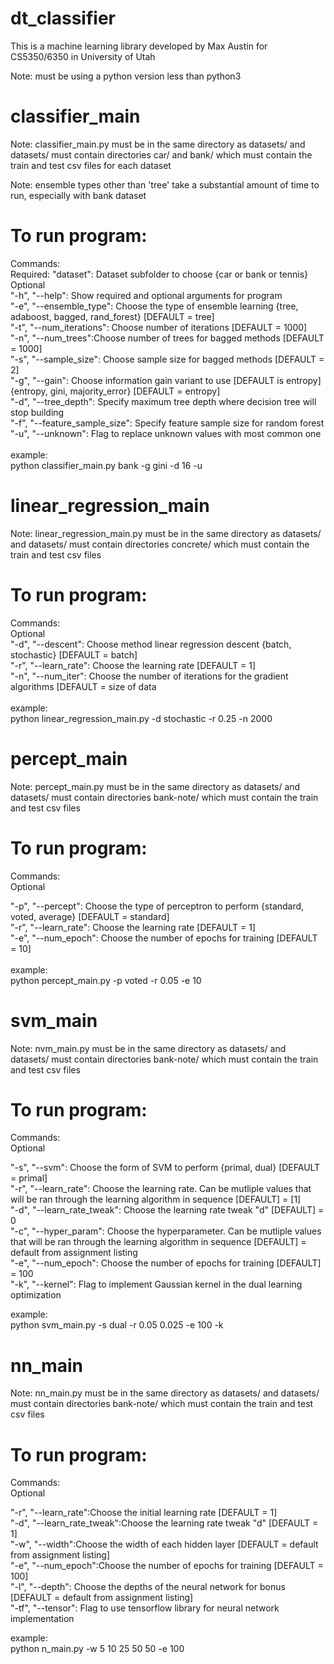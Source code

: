 # dt_classifier

This is a machine learning library developed by Max Austin for CS5350/6350 in University of Utah

Note: must be using a python version less than python3

# classifier_main
Note: classifier_main.py must be in the same directory as datasets/ and datasets/ must contain directories car/ and bank/ which must contain the train and test csv files for each dataset </br>

Note: ensemble types other than 'tree' take a substantial amount of time to run, especially with bank dataset

# To run program:  
Commands:  
Required:
"dataset": Dataset subfolder to choose {car or bank or tennis} </br>
Optional </br>
"-h", "--help": Show required and optional arguments for program </br> 
"-e", "--ensemble_type": Choose the type of ensemble learning {tree, adaboost, bagged, rand_forest} [DEFAULT = tree]</br>
"-t", "--num_iterations": Choose number of iterations [DEFAULT = 1000]</br> 
"-n", "--num_trees":Choose number of trees for bagged methods [DEFAULT = 1000]</br> 
"-s", "--sample_size": Choose sample size for bagged methods [DEFAULT = 2]</br> 
"-g", "--gain": Choose information gain variant to use [DEFAULT is entropy] {entropy, gini, majority_error} [DEFAULT = entropy]</br> 
"-d", "--tree_depth": Specify maximum tree depth where decision tree will stop building </br> 
"-f", "--feature_sample_size": Specify feature sample size for random forest </br>
"-u", "--unknown": Flag to replace unknown values with most common one </br> 
  </br>
example: </br> 
python classifier_main.py bank -g gini -d 16 -u


# linear_regression_main
Note: linear_regression_main.py must be in the same directory as datasets/ and datasets/ must contain directories concrete/ which must contain the train and test csv files 

# To run program:  
Commands:  
Optional </br>
"-d", "--descent": Choose method linear regression descent {batch, stochastic} [DEFAULT = batch] </br>
"-r", "--learn_rate": Choose the learning rate [DEFAULT = 1] </br>
"-n", "--num_iter": Choose the number of iterations for the gradient algorithms [DEFAULT = size of data</br>
</br>
example: </br>
python linear_regression_main.py -d stochastic -r 0.25 -n 2000

# percept_main
Note: percept_main.py must be in the same directory as datasets/ and datasets/ must contain directories bank-note/ which must contain the train and test csv files 

# To run program:  
Commands:  
Optional </br>

"-p", "--percept": Choose the type of perceptron to perform {standard, voted, average} [DEFAULT = standard] </br>
"-r", "--learn_rate": Choose the learning rate [DEFAULT = 1] </br>
"-e", "--num_epoch": Choose the number of epochs for training [DEFAULT = 10] </br>
</br>
example: </br>
python percept_main.py -p voted -r 0.05 -e 10

# svm_main
Note: nvm_main.py must be in the same directory as datasets/ and datasets/ must contain directories bank-note/ which must contain the train and test csv files 

# To run program:  
Commands:  
Optional </br>

"-s", "--svm": Choose the form of SVM to perform {primal, dual} [DEFAULT = primal] </br>
"-r", "--learn_rate": Choose the learning rate. Can be mutliple values that will be ran through the learning algorithm in sequence [DEFAULT] = [1] </br>
"-d", "--learn_rate_tweak": Choose the learning rate tweak \"d\" [DEFAULT] = 0 </br>
"-c", "--hyper_param": Choose the hyperparameter. Can be mutliple values that will be ran through the learning algorithm in sequence [DEFAULT] = default from assignment listing </br>
"-e", "--num_epoch": Choose the number of epochs for training [DEFAULT] = 100 </br>
"-k", "--kernel": Flag to implement Gaussian kernel in the dual learning optimization </br>

example: </br>
python svm_main.py -s dual -r 0.05 0.025 -e 100 -k

# nn_main
Note: nn_main.py must be in the same directory as datasets/ and datasets/ must contain directories bank-note/ which must contain the train and test csv files 

# To run program:  
Commands:  
Optional </br>

"-r", "--learn_rate":Choose the initial learning rate [DEFAULT = 1] </br>
"-d", "--learn_rate_tweak":Choose the learning rate tweak \"d\" [DEFAULT = 1] </br>
"-w", "--width":Choose the width of each hidden layer [DEFAULT = default from assignment listing] </br>
"-e", "--num_epoch":Choose the number of epochs for training [DEFAULT = 100] </br>
"-l", "--depth": Choose the depths of the neural network for bonus [DEFAULT = default from assignment listing] </br>
"-tf", "--tensor": Flag to use tensorflow library for neural network implementation </br>

example: </br>
python n_main.py -w 5 10 25 50 50 -e 100
